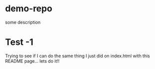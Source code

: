 # demo-repo

some description 

# Test -1 

Trying to see if I can do the same thing I just did on index.html with this README page... lets do it!! 

